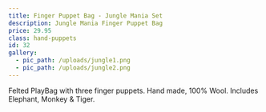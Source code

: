 ```yaml
---
title: Finger Puppet Bag - Jungle Mania Set
description: Jungle Mania Finger Puppet Bag
price: 29.95
class: hand-puppets
id: 32
gallery:
  - pic_path: /uploads/jungle1.png
  - pic_path: /uploads/jungle2.png
---
```



Felted PlayBag with three finger puppets. Hand made, 100% Wool. Includes Elephant, Monkey & Tiger.

